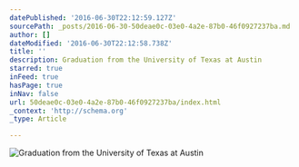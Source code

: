 ```yaml
---
datePublished: '2016-06-30T22:12:59.127Z'
sourcePath: _posts/2016-06-30-50deae0c-03e0-4a2e-87b0-46f0927237ba.md
author: []
dateModified: '2016-06-30T22:12:58.738Z'
title: ''
description: Graduation from the University of Texas at Austin
starred: true
inFeed: true
hasPage: true
inNav: false
url: 50deae0c-03e0-4a2e-87b0-46f0927237ba/index.html
_context: 'http://schema.org'
_type: Article

---
```

![Graduation from the University of Texas at Austin](https://the-grid-user-content.s3-us-west-2.amazonaws.com/ae397731-985f-43c3-a697-259ca2ce6d3e.jpg)